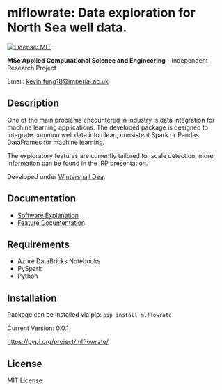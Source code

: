 # mlflowrate: Data exploration for North Sea well data.
[![License: MIT](https://img.shields.io/badge/License-MIT-yellow.svg)](https://opensource.org/licenses/MIT)

**MSc Applied Computational Science and Engineering** - Independent Research Project

Email: kevin.fung18@imperial.ac.uk  

## Description
One of the main problems encountered in industry is data integration for machine learning applications. The developed package is designed to integrate common well data into clean, consistent Spark or Pandas DataFrames for machine learning. 

The exploratory features are currently tailored for scale detection, more information can be found in the [IRP presentation](https://github.com/kev-fung/Flowrate-Data-Explorer/blob/master/docs/IRP_presentation_slides.pptx).

Developed under [Wintershall Dea](https://wintershalldea.com/en).

## Documentation
* [Software Explanation](https://github.com/kev-fung/Flowrate-Data-Explorer/tree/master/mlflowrate)
* [Feature Documentation](https://kev-fung.github.io/Flowrate-Data-Explorer/)

## Requirements
* Azure DataBricks Notebooks
* PySpark
* Python

## Installation
Package can be installed via pip:
`pip install mlflowrate`

Current Version: 0.0.1

https://pypi.org/project/mlflowrate/

## License
MIT License
